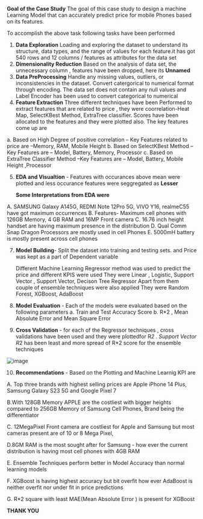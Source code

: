 **Goal of the Case Study**
The goal of this case study to design a machine Learning Model that can accurately predict price for mobile Phones based on its features.

To accomplish the above task following tasks have been performed

1. **Data Exploration** Loading and exploring the dataset to understand its structure, data types, and the range of values for each feature.it has got 540 rows and 12 columns / features as attributes for the data set
2. **Dimensionality Reduction** Based on the analysis of data set, the unnecessary column , features have been dropped, here its **Unnamed**
3. **Data PreProcessing** Handle any missing values, outliers, or inconsistencies in the dataset. Convert catergorical to numerical format through encoding. The data set does not contain any null values and Label Encoder has been used to convert categorical to numerical 
4. **Feature Extraction** Three different techniques have been Performed to extract features that are related to price , they were coorrelation-Heat Map, SelectKBest Method, ExtraTree classifier. Scores have been allocated to the features and they were plotted also. The key features come up are
 
 a.  Based on High Degree of positive correlation – Key Features related to price are –Memory, RAM, Mobile Height
 b. Based on SelectKBest Method –Key Features are –  Model, Battery, Memory, Processor 
 c. Based on ExtraTree Classifier Method –Key Features are – Model, Battery, Mobile Height ,Processor 

5. **EDA and Visualtion** - Features with occurances above mean were plotted and less occurance features were seggregated as  **Lesser**

     **Some Interpretations from EDA were**
   
A. SAMSUNG Galaxy A145G, REDMI Note 12Pro 5G, VIVO Y16, realmeC55 have got maximum occurrences
B. Features- Maximum cell phones with 126GB Memory, 4 GB RAM and 16MP Front camera
C. 16.76 inch height handset are having maximum presence in the distribution
D. Qual Comm Snap Dragon Processors are mostly used in cell Phones
E. 5000mH battery is mostly present across cell phones 

7. **Model Building**- Split the dataset into training and testing sets. and Price was kept as a part of Dependent variable

    Different Machine Learning Regressor method was used to predict the price and different KPIS were used
    They were Linear , Logistic, Support Vector , Support Vector,  Decison Tree Regressor
   Apart from them couple of ensemble techniques were also applied
   They were Random Forest, XGBoost, AdaBoost

8. **Model Evaluation** - Each of the models were evaluated based on the following parameters
    a. Train and Test Accuracy Score
    b. R*2 , Mean Absolute Error and Mean Square Error

9. **Cross Validation**   - for each of the Regressor techniques , cross validations have been used and they were plottedfor R*2 . Support Vector R*2 has been least and more spread of R*2 score for the ensemble techniques
    
![image](https://github.com/user-attachments/assets/3d0b190a-396b-4e41-9bb6-3519eb35825a)

    
10. **Recommendations** - Based on the Plotting and Machine Learnig KPI are

A. Top three brands with highest selling prices are Apple iPhone 14 Plus, Samsung Galaxy S23 5G and Google Pixel 7 


B.With 128GB Memory APPLE are the costliest with bigger heights compared to 256GB Memory of Samsung Cell Phones, Brand being the differentiator 

C. 12MegaPixel Front camera are costliest for Apple and Samsung but most cameras present are of 10 or 8 Mega Pixel, 

D.8GM RAM is the most sought after for Samsung - how ever the current distribution is having most cell phones with 4GB RAM 

E. Ensemble Techniques perform better in Model Accuracy than normal learning models 

F. XGBoost is having highest accuracy but bit overfit how ever AdaBoost is neither overfit nor under fit in price predictions

G. R*2 square with least MAE(Mean Absolute Error ) is present for XGBoost 

**THANK YOU**







